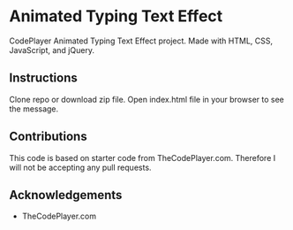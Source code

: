# Animated Typing Text Effect
CodePlayer Animated Typing Text Effect project. Made with HTML, CSS, JavaScript, and jQuery.

## Instructions
Clone repo or download zip file. Open index.html file in your browser to see the message.

## Contributions
This code is based on starter code from TheCodePlayer.com. Therefore I will not be accepting any pull requests.

## Acknowledgements
* TheCodePlayer.com
